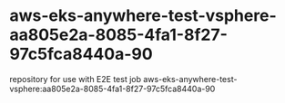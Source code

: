 # aws-eks-anywhere-test-vsphere-aa805e2a-8085-4fa1-8f27-97c5fca8440a-90
repository for use with E2E test job aws-eks-anywhere-test-vsphere:aa805e2a-8085-4fa1-8f27-97c5fca8440a-90

